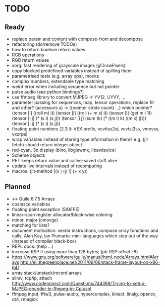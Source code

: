 # TODO

## Ready

* replace param and content with compose-from and decompose
* refactoring (do/remove TODOs)
* how to return boolean return values
* RGB operations
* RGB return values
* xorg: fast rendering of grayscale images (glDrawPixels)
* copy blocked predefined variables instead of spilling them
* parametrised tests (e.g. array ops), mocks
* complex numbers, extendable type matching
* weird error when including sequence but not pointer
* pulse audio (see python bindings?)
* use ffmpeg library to convert MJPEG -> YV12, UYVY, ...
* parameter passing for sequences, map, tensor operations, replace fill and other?
    (accessors s) -> ((pointer stride count) ...) which pointer?
    (tensor [i] ((roll m) i))
    (tensor [i] ((roll (+ m s) i))
    (tensor [i] (get m i 1))
    (tensor [i j] (* (s i) (s j)))
    (tensor [i j] (sum (k) (* ((m i) k) ((m k) j))))
    (tensor [i j] (* (s i) (s j)))
* floating point numbers (2.3.5: VEX prefix, vcvttss2si, vcvtsi2ss, vmovss, vxorps)
* wrap variables instead of storing type information in them? e.g. (jit fetch) should return integer object
* red-cyan, 3d display (bino, libglewmx, libavdevice)
* Scheme objects
* RET keeps return value and callee-saved stuff alive
* update live intervals instead of recomputing
* macros: (jit-method [(x <int>) (y <float>)] (+ x y))

## Planned

* <-> Guile 6.7.5 Arrays
* coalesce variables
* floating point exception (SIGFPE)
* linear-scan register allocator/block-wise coloring
* minor, major (cmovge)
* matching for lists?
* document motivation: vector instructions, compose array functions and calls,
  Alan Kay, Ian Piumarta: mini-languages which step out of the way (instead of compiler black-box)
* REPL docs: (help ...)
* increase RSP if using more than 128 bytes; (ptr <int> RSP offset -8)
* https://www.gnu.org/software/guile/manual/html_node/Arrays.html#Arrays
  http://eli.thegreenplace.net/2011/09/06/stack-frame-layout-on-x86-64/
* array stack/unstack/record arrays
* slimv, tcp/ip, attach
  http://www.codeproject.com/Questions/744389/Trying-to-setup-MJPEG-encoder-in-ffmpeg-in-Cpluspl
* ffmpeg input, fftw3, pulse-audio, hypercomplex, kinect, linalg, opencv, qt4, rmagick
